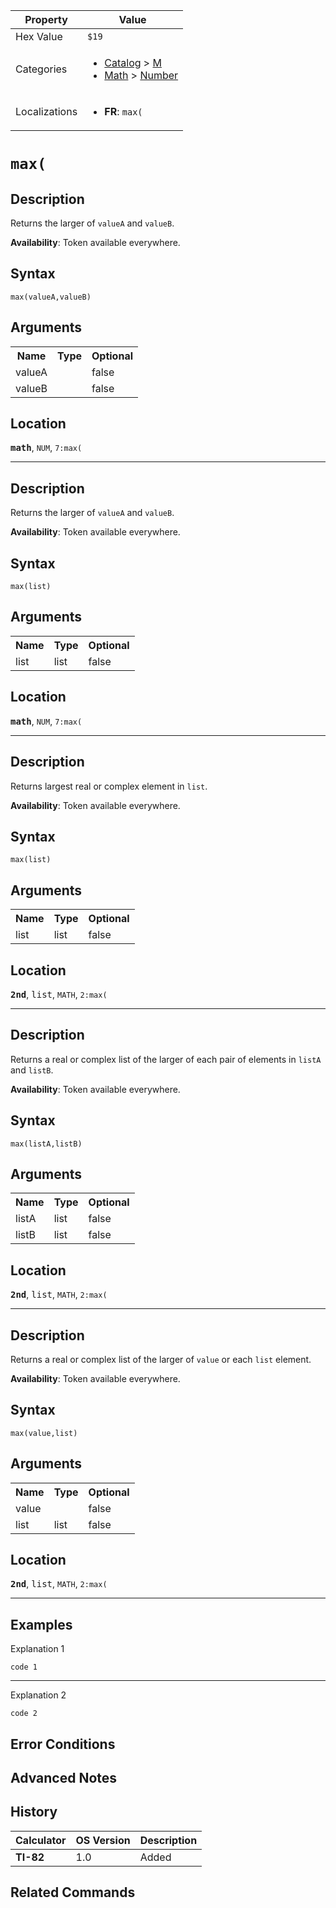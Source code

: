 | Property      | Value |
|---------------|-------|
| Hex Value     | `$19`|
| Categories    | <ul><li>[Catalog](<../categories/Catalog.md>) > [M](<../categories/Catalog.md#M>)</li><li>[Math](<../categories/Math.md>) > [Number](<../categories/Math.md#Number>)</li></ul> |
| Localizations | <ul><li><b>FR</b>: `max(`</li></ul> |

# `max(`

## Description
Returns the larger of `valueA` and `valueB`.


<b>Availability</b>: Token available everywhere.

## Syntax
`max(valueA,valueB)`

## Arguments
<table>
<tr><th>Name</th><th>Type</th><th>Optional</th></tr>

<tr><td>valueA</td><td></td><td>false</td></tr>

<tr><td>valueB</td><td></td><td>false</td></tr>

</table>

## Location
<tt><kbd><b>math</b></kbd></tt>, `NUM`, `7:max(`
<hr>

## Description
Returns the larger of `valueA` and `valueB`.


<b>Availability</b>: Token available everywhere.

## Syntax
`max(list)`

## Arguments
<table>
<tr><th>Name</th><th>Type</th><th>Optional</th></tr>

<tr><td>list</td><td>list</td><td>false</td></tr>

</table>

## Location
<tt><kbd><b>math</b></kbd></tt>, `NUM`, `7:max(`
<hr>

## Description
Returns largest real or complex element in `list`.


<b>Availability</b>: Token available everywhere.

## Syntax
`max(list)`

## Arguments
<table>
<tr><th>Name</th><th>Type</th><th>Optional</th></tr>

<tr><td>list</td><td>list</td><td>false</td></tr>

</table>

## Location
<tt><kbd><b>2nd</b></kbd></tt>, <kbd>list</kbd>, `MATH`, `2:max(`
<hr>

## Description
Returns a real or complex list of the larger of each pair of elements in `listA` and `listB`.


<b>Availability</b>: Token available everywhere.

## Syntax
`max(listA,listB)`

## Arguments
<table>
<tr><th>Name</th><th>Type</th><th>Optional</th></tr>

<tr><td>listA</td><td>list</td><td>false</td></tr>

<tr><td>listB</td><td>list</td><td>false</td></tr>

</table>

## Location
<tt><kbd><b>2nd</b></kbd></tt>, <kbd>list</kbd>, `MATH`, `2:max(`
<hr>

## Description
Returns a real or complex list of the larger of `value` or each `list` element.


<b>Availability</b>: Token available everywhere.

## Syntax
`max(value,list)`

## Arguments
<table>
<tr><th>Name</th><th>Type</th><th>Optional</th></tr>

<tr><td>value</td><td></td><td>false</td></tr>

<tr><td>list</td><td>list</td><td>false</td></tr>

</table>

## Location
<tt><kbd><b>2nd</b></kbd></tt>, <kbd>list</kbd>, `MATH`, `2:max(`
<hr>

## Examples

Explanation 1
```ti-basic
code 1
```
---
Explanation 2
```ti-basic
code 2
```

## Error Conditions


## Advanced Notes


## History
| Calculator | OS Version | Description |
|------------|------------|-------------|
| <b>TI-82</b> | 1.0 | Added

## Related Commands

    